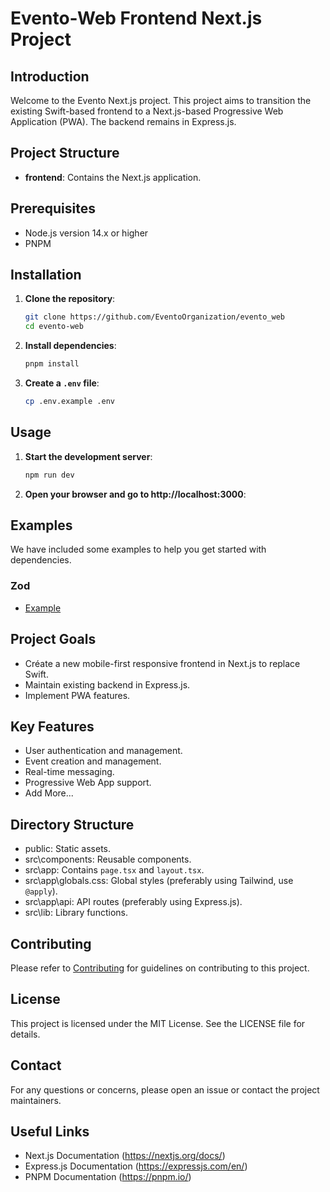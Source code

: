 # Evento-Web Frontend Next.js Project

## Introduction

Welcome to the Evento Next.js project. This project aims to transition the existing Swift-based frontend to a Next.js-based Progressive Web Application (PWA). The backend remains in Express.js.

## Project Structure

- **frontend**: Contains the Next.js application.

## Prerequisites

- Node.js version 14.x or higher
- PNPM

## Installation

1. **Clone the repository**:

   ```sh
   git clone https://github.com/EventoOrganization/evento_web
   cd evento-web
   ```

2. **Install dependencies**:

   ```sh
   pnpm install
   ```

3. **Create a `.env` file**:

   ```sh
   cp .env.example .env
   ```

## Usage

1. **Start the development server**:

   ```sh
   npm run dev
   ```

2. **Open your browser and go to http://localhost:3000**:

## Examples

We have included some examples to help you get started with dependencies.

### Zod

- [Example](https://github.com/EventoOrganization/evento_web/tree/main/examples/zod-example.ts)

## Project Goals

- Créate a new mobile-first responsive frontend in Next.js to replace Swift.
- Maintain existing backend in Express.js.
- Implement PWA features.

## Key Features

- User authentication and management.
- Event creation and management.
- Real-time messaging.
- Progressive Web App support.
- Add More...

## Directory Structure

- public\: Static assets.
- src\components: Reusable components.
- src\app: Contains `page.tsx` and `layout.tsx`.
- src\app\globals.css: Global styles (preferably using Tailwind, use `@apply`).
- src\app\api: API routes (preferably using Express.js).
- src\lib: Library functions.

## Contributing

Please refer to [Contributing](CONTRIBUTING.md) for guidelines on contributing to this project.

## License

This project is licensed under the MIT License. See the LICENSE file for details.

## Contact

For any questions or concerns, please open an issue or contact the project maintainers.

## Useful Links

- Next.js Documentation (https://nextjs.org/docs/)
- Express.js Documentation (https://expressjs.com/en/)
- PNPM Documentation (https://pnpm.io/)
